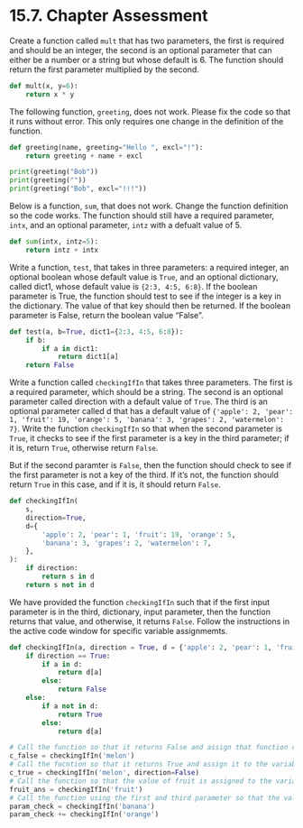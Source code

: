 # 15.7. Chapter Assessment

Create a function called `mult` that has two parameters, the first is required
and should be an integer, the second is an optional parameter that can either
be a number or a string but whose default is 6. The function should return
the first parameter multiplied by the second.

```python
def mult(x, y=6):
    return x * y
```

The following function, `greeting`, does not work. Please fix the code so that
it runs without error. This only requires one change in the definition of the
function.

```python
def greeting(name, greeting="Hello ", excl="!"):
    return greeting + name + excl

print(greeting("Bob"))
print(greeting(""))
print(greeting("Bob", excl="!!!"))
```

Below is a function, `sum`, that does not work. Change the function definition so
the code works. The function should still have a required parameter, `intx`, and
an optional parameter, `intz` with a defualt value of 5.

```python
def sum(intx, intz=5):
    return intz + intx
```

Write a function, `test`, that takes in three parameters: a required integer, an
optional boolean whose default value is `True`, and an optional dictionary, called
dict1, whose default value is `{2:3, 4:5, 6:8}`. If the boolean parameter is True,
the function should test to see if the integer is a key in the dictionary. The
value of that key should then be returned. If the boolean parameter is False,
return the boolean value “False”.

```python
def test(a, b=True, dict1={2:3, 4:5, 6:8}):
    if b:
        if a in dict1:
            return dict1[a]
    return False
```

Write a function called `checkingIfIn` that takes three parameters. The first is a
required parameter, which should be a string. The second is an optional parameter
called direction with a default value of `True`. The third is an optional parameter
called d that has a default value of
`{'apple': 2, 'pear': 1, 'fruit': 19, 'orange': 5, 'banana': 3, 'grapes': 2, 'watermelon': 7}`.
Write the function `checkingIfIn` so that when the second parameter is `True`, it checks
to see if the first parameter is a key in the third parameter; if it is, return
`True`, otherwise return `False`.

But if the second paramter is `False`, then the function should check to see if
the first parameter is not a key of the third. If it’s not, the function should
return `True` in this case, and if it is, it should return `False`.

```python
def checkingIfIn(
    s,
    direction=True,
    d={
        'apple': 2, 'pear': 1, 'fruit': 19, 'orange': 5,
        'banana': 3, 'grapes': 2, 'watermelon': 7,
    },
):
    if direction:
        return s in d
    return s not in d
```

We have provided the function `checkingIfIn` such that if the first input parameter is
in the third, dictionary, input parameter, then the function returns that value, and
otherwise, it returns `False`. Follow the instructions in the active code window for
specific variable assignmemts.

```python
def checkingIfIn(a, direction = True, d = {'apple': 2, 'pear': 1, 'fruit': 19, 'orange': 5, 'banana': 3, 'grapes': 2, 'watermelon': 7}):
    if direction == True:
        if a in d:
            return d[a]
        else:
            return False
    else:
        if a not in d:
            return True
        else:
            return d[a]

# Call the function so that it returns False and assign that function call to the variable c_false
c_false = checkingIfIn('melon')
# Call the fucntion so that it returns True and assign it to the variable c_true
c_true = checkingIfIn('melon', direction=False)
# Call the function so that the value of fruit is assigned to the variable fruit_ans
fruit_ans = checkingIfIn('fruit')
# Call the function using the first and third parameter so that the value 8 is assigned to the variable param_check
param_check = checkingIfIn('banana')
param_check += checkingIfIn('orange')
```
